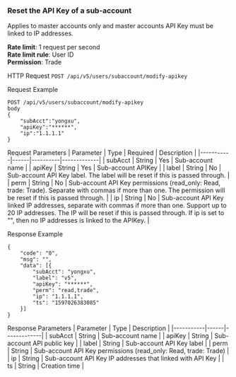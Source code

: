 ### Reset the API Key of a sub-account

Applies to master accounts only and master accounts API Key must be linked to IP addresses.

**Rate limit**: 1 request per second  
**Rate limit rule**: User ID  
**Permission**: Trade  

HTTP Request
`POST /api/v5/users/subaccount/modify-apikey`

Request Example
```
POST /api/v5/users/subaccount/modify-apikey
body
{
    "subAcct":"yongxu",
    "apiKey":"******",
    "ip":"1.1.1.1"
}
```

Request Parameters
| Parameter | Type | Required | Description |
|-----------|------|----------|-------------|
| subAcct | String | Yes | Sub-account name |
| apiKey | String | Yes | Sub-account APIKey |
| label | String | No | Sub-account API Key label. The label will be reset if this is passed through. |
| perm | String | No | Sub-account API Key permissions (read_only: Read, trade: Trade). Separate with commas if more than one. The permission will be reset if this is passed through. |
| ip | String | No | Sub-account API Key linked IP addresses, separate with commas if more than one. Support up to 20 IP addresses. The IP will be reset if this is passed through. If ip is set to "", then no IP addresses is linked to the APIKey. |

Response Example
```
{
    "code": "0",
    "msg": "",
    "data": [{
        "subAcct": "yongxu",
        "label": "v5",
        "apiKey": "******",
        "perm": "read,trade",
        "ip": "1.1.1.1",
        "ts": "1597026383085"
    }]
}
```

Response Parameters
| Parameter | Type | Description |
|-----------|------|-------------|
| subAcct | String | Sub-account name |
| apiKey | String | Sub-account API public key |
| label | String | Sub-account API Key label |
| perm | String | Sub-account API Key permissions (read_only: Read, trade: Trade) |
| ip | String | Sub-account API Key IP addresses that linked with API Key |
| ts | String | Creation time |
